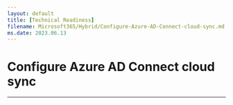 ```yaml
---
layout: default
title: [Technical Readiness]
filename: Microsoft365/Hybrid/Configure-Azure-AD-Connect-cloud-sync.md
ms.date: 2023.06.13
---
```


# Configure Azure AD Connect cloud sync


---
